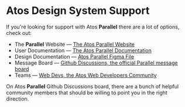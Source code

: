 # Atos Design System Support

If you're looking for support with Atos **Parallel** there are a lot of options, check out:

- The **Parallel** Website &mdash; [The Atos Parallel Website](https://parallel.myatos.net/)
- User Documentation &mdash; [The Atos Parallel Documentation](https://main--62751021a57ceb004a5a5182.chromatic.com/)
- Design Documentation &mdash; [Atos Parallel Figma File](<https://www.figma.com/file/b2Wj7HDRorV0AB5AxncxUC/Parallel-UI-Kit-(V1)>)
- Message Board &mdash; [Github Discussions, the official Parallel message board](https://github.com/orgs/atos-parallel/discussions)
- Teams &mdash; [Web Devs, the Atos Web Developers Community](https://teams.microsoft.com/l/channel/19%3af47ac2452f7742d29591818455a5f323%40thread.tacv2/Help%2520needed?groupId=62fd08fa-5bf5-472d-a970-78cb9492ce24&tenantId=33440fc6-b7c7-412c-bb73-0e70b0198d5a)

On Atos **Parallel** Github Discussions board, there are a bunch of helpful community members that should be willing to point you in the right direction.
